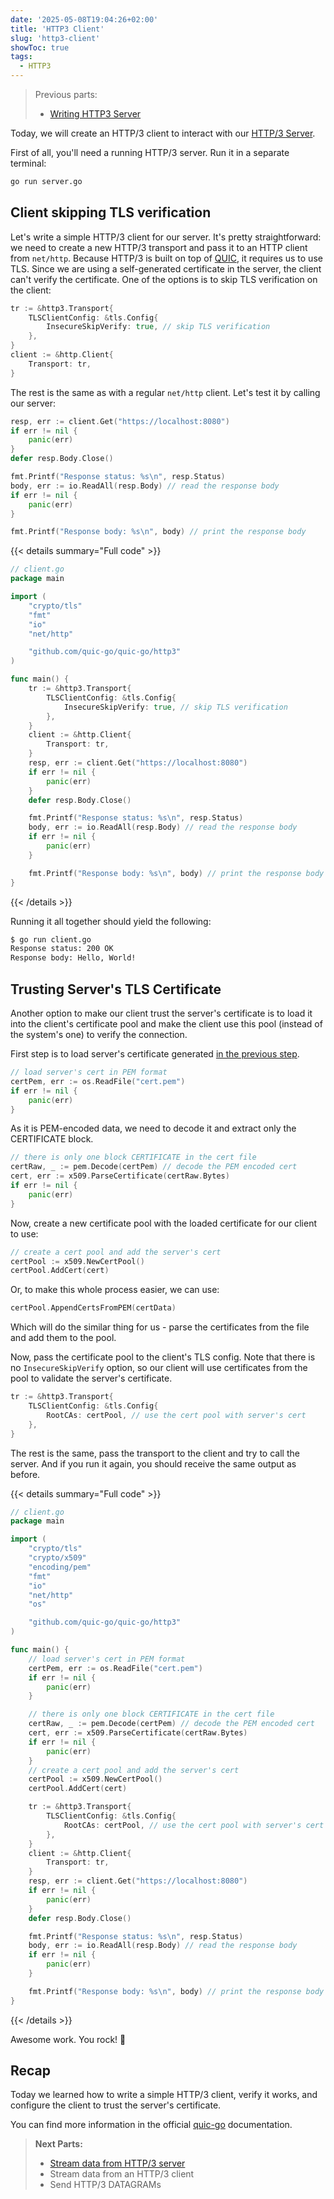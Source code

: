 ```yaml
---
date: '2025-05-08T19:04:26+02:00'
title: 'HTTP3 Client'
slug: 'http3-client'
showToc: true
tags:
  - HTTP3
---
```


> Previous parts:
> - [Writing HTTP3 Server](/blog/http3/http3-server/)

Today, we will create an HTTP/3 client to interact with our [HTTP/3 Server](/blog/http3/http3-server/).

First of all, you'll need a running HTTP/3 server. Run it in a separate terminal:

```sh
go run server.go
```

## Client skipping TLS verification

Let's write a simple HTTP/3 client for our server. It's pretty straightforward: we need to create a new HTTP/3 transport and pass it to an HTTP client from `net/http`. Because HTTP/3 is built on top of [QUIC](https://en.wikipedia.org/wiki/QUIC), it requires us to use TLS. Since we are using a self-generated certificate in the server, the client can't verify the certificate. One of the options is to skip TLS verification on the client:

```go
tr := &http3.Transport{
    TLSClientConfig: &tls.Config{
        InsecureSkipVerify: true, // skip TLS verification
    },
}
client := &http.Client{
    Transport: tr,
}
```

The rest is the same as with a regular `net/http` client. Let's test it by calling our server:

```go
resp, err := client.Get("https://localhost:8080")
if err != nil {
    panic(err)
}
defer resp.Body.Close()

fmt.Printf("Response status: %s\n", resp.Status)
body, err := io.ReadAll(resp.Body) // read the response body
if err != nil {
    panic(err)
}

fmt.Printf("Response body: %s\n", body) // print the response body
```

{{< details summary="Full code" >}}

```go
// client.go
package main

import (
    "crypto/tls"
    "fmt"
    "io"
    "net/http"

    "github.com/quic-go/quic-go/http3"
)

func main() {
    tr := &http3.Transport{
        TLSClientConfig: &tls.Config{
            InsecureSkipVerify: true, // skip TLS verification
        },
    }
    client := &http.Client{
        Transport: tr,
    }
    resp, err := client.Get("https://localhost:8080")
    if err != nil {
        panic(err)
    }
    defer resp.Body.Close()

    fmt.Printf("Response status: %s\n", resp.Status)
    body, err := io.ReadAll(resp.Body) // read the response body
    if err != nil {
        panic(err)
    }

    fmt.Printf("Response body: %s\n", body) // print the response body
}

```
{{< /details >}}


Running it all together should yield the following:

```sh
$ go run client.go
Response status: 200 OK
Response body: Hello, World!
```

## Trusting Server's TLS Certificate

Another option to make our client trust the server's certificate is to load it into the client's certificate pool and make the client use this pool (instead of the system's one) to verify the connection.

First step is to load server's certificate generated [in the previous step](/blog/http3/http3-server/#generating-certificate).

```go filename=client.go
// load server's cert in PEM format
certPem, err := os.ReadFile("cert.pem")
if err != nil {
    panic(err)
}
```

As it is PEM-encoded data, we need to decode it and extract only the CERTIFICATE block.

```go
// there is only one block CERTIFICATE in the cert file
certRaw, _ := pem.Decode(certPem) // decode the PEM encoded cert
cert, err := x509.ParseCertificate(certRaw.Bytes)
if err != nil {
    panic(err)
}
```

Now, create a new certificate pool with the loaded certificate for our client to use:

```go
// create a cert pool and add the server's cert
certPool := x509.NewCertPool()
certPool.AddCert(cert)
```

Or, to make this whole process easier, we can use:

```go
certPool.AppendCertsFromPEM(certData)
```

Which will do the similar thing for us - parse the certificates from the file and add them to the pool.

Now, pass the certificate pool to the client's TLS config. Note that there is no `InsecureSkipVerify` option, so our client will use certificates from the pool to validate the server's certificate.

```go filename=client.go
tr := &http3.Transport{
    TLSClientConfig: &tls.Config{
        RootCAs: certPool, // use the cert pool with server's cert
    },
}
```

The rest is the same, pass the transport to the client and try to call the server.
And if you run it again, you should receive the same output as before.

{{< details summary="Full code" >}}

```go
// client.go
package main

import (
    "crypto/tls"
    "crypto/x509"
    "encoding/pem"
    "fmt"
    "io"
    "net/http"
    "os"

    "github.com/quic-go/quic-go/http3"
)

func main() {
    // load server's cert in PEM format
    certPem, err := os.ReadFile("cert.pem")
    if err != nil {
        panic(err)
    }

    // there is only one block CERTIFICATE in the cert file
    certRaw, _ := pem.Decode(certPem) // decode the PEM encoded cert
    cert, err := x509.ParseCertificate(certRaw.Bytes)
    if err != nil {
        panic(err)
    }
    // create a cert pool and add the server's cert
    certPool := x509.NewCertPool()
    certPool.AddCert(cert)

    tr := &http3.Transport{
        TLSClientConfig: &tls.Config{
            RootCAs: certPool, // use the cert pool with server's cert
        },
    }
    client := &http.Client{
        Transport: tr,
    }
    resp, err := client.Get("https://localhost:8080")
    if err != nil {
        panic(err)
    }
    defer resp.Body.Close()

    fmt.Printf("Response status: %s\n", resp.Status)
    body, err := io.ReadAll(resp.Body) // read the response body
    if err != nil {
        panic(err)
    }

    fmt.Printf("Response body: %s\n", body) // print the response body
}

```
{{< /details >}}

Awesome work. You rock! 🚀

## Recap

Today we learned how to write a simple HTTP/3 client, verify it works, and configure the client to trust the server's certificate.

You can find more information in the official [quic-go](https://quic-go.net/docs/http3/client/) documentation.

> **Next Parts:**
>
> - [Stream data from HTTP/3 server](/blog/http3/server-stream)
> - Stream data from an HTTP/3 client
> - Send HTTP/3 DATAGRAMs